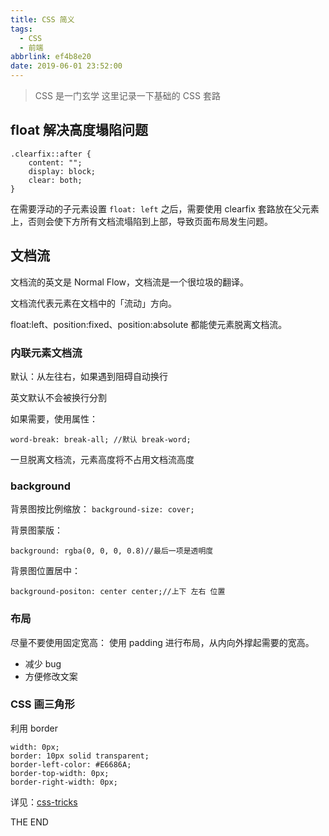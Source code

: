 ```yaml
---
title: CSS 简义
tags:
  - CSS
  - 前端
abbrlink: ef4b8e20
date: 2019-06-01 23:52:00
---
```


> CSS 是一门玄学
> 这里记录一下基础的 CSS 套路

<!-- more -->

## float 解决高度塌陷问题

```
.clearfix::after {
    content: "";
    display: block;
    clear: both;
}
```

在需要浮动的子元素设置 `float: left` 之后，需要使用 clearfix 套路放在父元素上，否则会使下方所有文档流塌陷到上部，导致页面布局发生问题。

## 文档流

文档流的英文是 Normal Flow，文档流是一个很垃圾的翻译。

文档流代表元素在文档中的「流动」方向。

float:left、position:fixed、position:absolute 都能使元素脱离文档流。

### 内联元素文档流

默认：从左往右，如果遇到阻碍自动换行

英文默认不会被换行分割

如果需要，使用属性：

`word-break: break-all; //默认 break-word;`

一旦脱离文档流，元素高度将不占用文档流高度

### background

背景图按比例缩放：
`background-size: cover;`

背景图蒙版：

`background: rgba(0, 0, 0, 0.8)//最后一项是透明度`

背景图位置居中：

`background-positon: center center;//上下 左右 位置`

### 布局

尽量不要使用固定宽高：
使用 padding 进行布局，从内向外撑起需要的宽高。

- 减少 bug
- 方便修改文案

### CSS 画三角形

利用 border

```
width: 0px;
border: 10px solid transparent;
border-left-color: #E6686A;
border-top-width: 0px;
border-right-width: 0px;
```

详见：<a href="https://css-tricks.com/the-shapes-of-css/#triangle-topleft">css-tricks</a>

THE END
